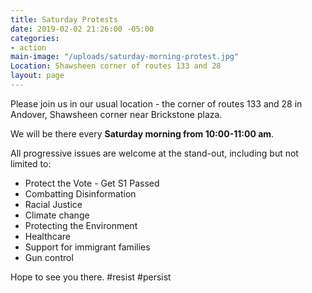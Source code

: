 ```yaml
---
title: Saturday Protests
date: 2019-02-02 21:26:00 -05:00
categories:
- action
main-image: "/uploads/saturday-morning-protest.jpg"
Location: Shawsheen corner of routes 133 and 28
layout: page
---
```


Please join us in our usual location - the corner of routes 133 and 28 in Andover, Shawsheen corner near Brickstone plaza. 

We will be there every **Saturday morning from 10:00-11:00 am**. 

All progressive issues are welcome at the stand-out, including but not limited to: 
* Protect the Vote - Get S1 Passed
* Combatting Disinformation
* Racial Justice
* Climate change
* Protecting the Environment
* Healthcare 
* Support for immigrant families
* Gun control

Hope to see you there. #resist #persist